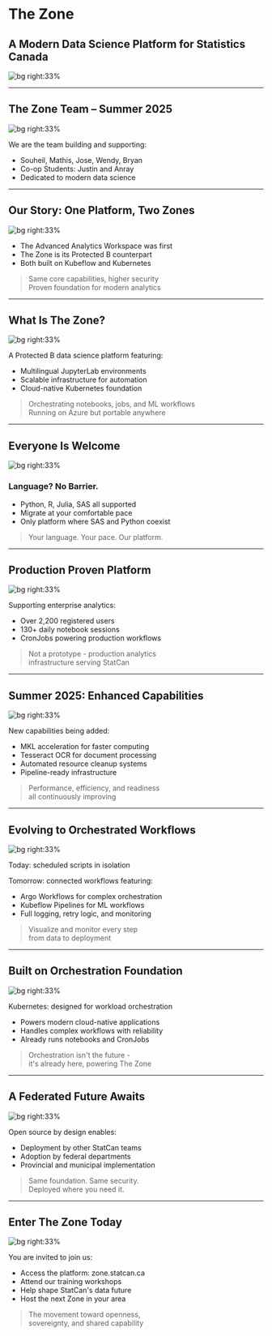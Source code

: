 <!-- Title Slide -->
# The Zone  
## A Modern Data Science Platform for Statistics Canada

![bg right:33%](./zone-0.png)

---

<!-- Who We Are -->
## The Zone Team – Summer 2025

![bg right:33%](./zone-0.png)

We are the team building and supporting:
- Souheil, Mathis, Jose, Wendy, Bryan
- Co-op Students: Justin and Anray  
- Dedicated to modern data science

---

<!-- Our Story / History -->
## Our Story: One Platform, Two Zones

![bg right:33%](./zone-1.png)

- The Advanced Analytics Workspace was first
- The Zone is its Protected B counterpart
- Both built on Kubeflow and Kubernetes

> Same core capabilities, higher security  
> Proven foundation for modern analytics

---

<!-- What is The Zone? -->
## What Is The Zone?

![bg right:33%](./zone-2.png)

A Protected B data science platform featuring:
- Multilingual JupyterLab environments
- Scalable infrastructure for automation
- Cloud-native Kubernetes foundation

> Orchestrating notebooks, jobs, and ML workflows  
> Running on Azure but portable anywhere

---

<!-- Inclusivity & SAS Coexistence -->
## Everyone Is Welcome

![bg right:33%](./zone-3.png)

### Language? No Barrier.
- Python, R, Julia, SAS all supported
- Migrate at your comfortable pace
- Only platform where SAS and Python coexist

> Your language. Your pace. Our platform.

---

<!-- Platform Strengths -->
## Production Proven Platform

![bg right:33%](./zone-5.png)

Supporting enterprise analytics:
- Over 2,200 registered users
- 130+ daily notebook sessions
- CronJobs powering production workflows

> Not a prototype - production analytics  
> infrastructure serving StatCan

---

<!-- Summer 2025 -->
## Summer 2025: Enhanced Capabilities

![bg right:33%](./zone-6.png)

New capabilities being added:
- MKL acceleration for faster computing
- Tesseract OCR for document processing
- Automated resource cleanup systems
- Pipeline-ready infrastructure

> Performance, efficiency, and readiness  
> all continuously improving

---

<!-- From Cron to Pipeline -->
## Evolving to Orchestrated Workflows

![bg right:33%](./zone-7.png)

Today: scheduled scripts in isolation

Tomorrow: connected workflows featuring:
- Argo Workflows for complex orchestration
- Kubeflow Pipelines for ML workflows
- Full logging, retry logic, and monitoring

> Visualize and monitor every step  
> from data to deployment

---

<!-- Future: Kubernetes Foundation -->
## Built on Orchestration Foundation

![bg right:33%](./zone-8.png)

Kubernetes: designed for workload orchestration
- Powers modern cloud-native applications
- Handles complex workflows with reliability
- Already runs notebooks and CronJobs

> Orchestration isn't the future -  
> it's already here, powering The Zone

---

<!-- Federated Future -->
## A Federated Future Awaits

![bg right:33%](./zone-10.png)

Open source by design enables:
- Deployment by other StatCan teams
- Adoption by federal departments
- Provincial and municipal implementation

> Same foundation. Same security.  
> Deployed where you need it.

---

<!-- Call to Action -->
## Enter The Zone Today

![bg right:33%](./zone-11.png)

You are invited to join us:
- Access the platform: zone.statcan.ca
- Attend our training workshops
- Help shape StatCan's data future
- Host the next Zone in your area

> The movement toward openness,  
> sovereignty, and shared capability